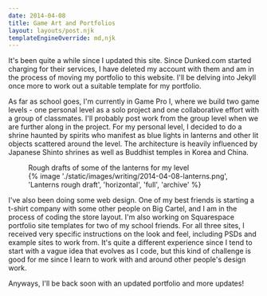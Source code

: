 ```yaml
---
date: 2014-04-08
title: Game Art and Portfolios
layout: layouts/post.njk
templateEngineOverride: md,njk
---
```


It's been quite a while since I updated this site. Since Dunked.com started charging for their services, I have deleted my account with them and am in the process of moving my portfolio to this website. I'll be delving into Jekyll once more to work out a suitable template for my portfolio.

As far as school goes, I'm currently in Game Pro I, where we build two game levels - one personal level as a solo project and one collaborative effort with a group of classmates. I'll probably post work from the group level when we are further along in the project. For my personal level, I decided to do a shrine haunted by spirits who manifest as blue lights in lanterns and other lit objects scattered around the level. The architecture is heavily influenced by Japanese Shinto shrines as well as Buddhist temples in Korea and China.

<figure>
	<figcaption>Rough drafts of some of the lanterns for my level</figcaption>
	{% image './static/images/writing/2014-04-08-lanterns.png', 'Lanterns rough draft', 'horizontal', 'full', 'archive' %}
</figure>

<!--more-->

I've also been doing some web design. One of my best friends is starting a t-shirt company with some other people on Big Cartel, and I am in the process of coding the store layout. I'm also working on Squarespace portfolio site templates for two of my school friends. For all three sites, I received very specific instructions on the look and feel, including PSDs and example sites to work from. It's quite a different experience since I tend to start with a vague idea that evolves as I code, but this kind of challenge is good for me since I learn to work with and around other people's design work.

Anyways, I'll be back soon with an updated portfolio and more updates!